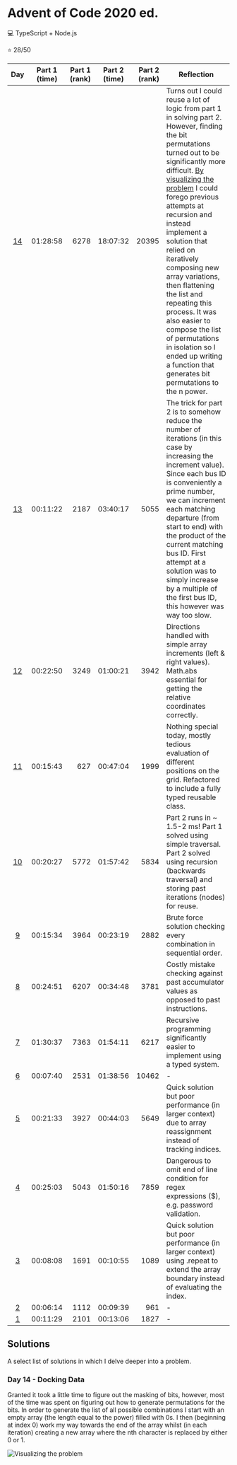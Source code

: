 # Advent of Code 2020 ed.

:computer: TypeScript + Node.js

:star: 28/50

| Day | Part 1 (time) | Part 1 (rank) | Part 2 (time) | Part 2 (rank) | Reflection |
| :-: | :-----------: | ------------: | :-----------: | ------------: | ---------- |
| [14](days/14.ts) | 01:28:58 | 6278 | 18:07:32 | 20395 | Turns out I could reuse a lot of logic from part 1 in solving part 2. However, finding the bit permutations turned out to be significantly more difficult. <a href="#Day&#32;14&#32;-&#32;Docking&#32;Data">By visualizing the problem</a> I could forego previous attempts at recursion and instead implement a solution that relied on iteratively composing new array variations, then flattening the list and repeating this process. It was also easier to compose the list of permutations in isolation so I ended up writing a function that generates bit permutations to the n power. |
| [13](days/13.ts) | 00:11:22 | 2187 | 03:40:17 | 5055 | The trick for part 2 is to somehow reduce the number of iterations (in this case by increasing the increment value). Since each bus ID is conveniently a prime number, we can increment each matching departure (from start to end) with the product of the current matching bus ID. First attempt at a solution was to simply increase by a multiple of the first bus ID, this however was way too slow. |
| [12](days/12.ts) | 00:22:50 | 3249 | 01:00:21 | 3942 | Directions handled with simple array increments (left & right values). Math.abs essential for getting the relative coordinates correctly. |
| [11](days/11.ts) | 00:15:43 | 627 | 00:47:04 | 1999 | Nothing special today, mostly tedious evaluation of different positions on the grid. Refactored to include a fully typed reusable class. |
| [10](days/10.ts) | 00:20:27 | 5772 | 01:57:42 | 5834 | Part 2 runs in ~ 1.5-2 ms! Part 1 solved using simple traversal. Part 2 solved using recursion (backwards traversal) and storing past iterations (nodes) for reuse. |
| [9](days/09.ts) | 00:15:34 | 3964 | 00:23:19 | 2882 | Brute force solution checking every combination in sequential order. |
| [8](days/08.ts) | 00:24:51 | 6207 | 00:34:48 | 3781 | Costly mistake checking against past accumulator values as opposed to past instructions. |
| [7](days/07.ts) | 01:30:37 | 7363 | 01:54:11 | 6217 | Recursive programming significantly easier to implement using a typed system. |
| [6](days/06.ts) | 00:07:40 | 2531 | 01:38:56 | 10462 | - |
| [5](days/05.ts) | 00:21:33 | 3927 | 00:44:03 | 5649 | Quick solution but poor performance (in larger context) due to array reassignment instead of tracking indices. |
| [4](days/04.ts) | 00:25:03 | 5043 | 01:50:16 | 7859 | Dangerous to omit end of line condition for regex expressions ($), e.g. password validation. |
| [3](days/03.ts) | 00:08:08 | 1691 | 00:10:55 | 1089 | Quick solution but poor performance (in larger context) using .repeat to extend the array boundary instead of evaluating the index. |
| [2](days/02.ts) | 00:06:14 | 1112 | 00:09:39 | 961 | - |
| [1](days/01.ts) | 00:11:29 | 2101 | 00:13:06 | 1827 | - |

## Solutions

A select list of solutions in which I delve deeper into a problem.
### Day 14 - Docking Data

Granted it took a little time to figure out the masking of bits, however, most of the time was spent on figuring out how to generate permutations for the bits.
In order to generate the list of all possible combinations I start with an empty array (the length equal to the power) filled with 0s. I then (beginning at index 0) work my way towards the end of the array whilst (in each iteration) creating a new array where the nth character is replaced by either 0 or 1.

![Visualizing the problem](/screenshots/day14_bit-permutation.png?raw=true "Visualizing the problem")